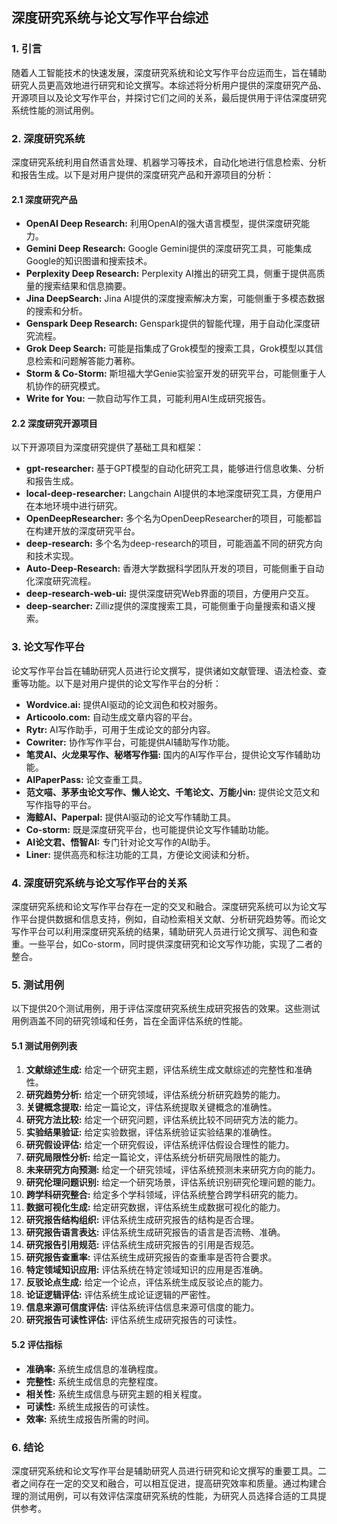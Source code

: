 ## 深度研究系统与论文写作平台综述

### 1. 引言

随着人工智能技术的快速发展，深度研究系统和论文写作平台应运而生，旨在辅助研究人员更高效地进行研究和论文撰写。本综述将分析用户提供的深度研究产品、开源项目以及论文写作平台，并探讨它们之间的关系，最后提供用于评估深度研究系统性能的测试用例。

### 2. 深度研究系统

深度研究系统利用自然语言处理、机器学习等技术，自动化地进行信息检索、分析和报告生成。以下是对用户提供的深度研究产品和开源项目的分析：

#### 2.1 深度研究产品

*   **OpenAI Deep Research:** 利用OpenAI的强大语言模型，提供深度研究能力。
*   **Gemini Deep Research:** Google Gemini提供的深度研究工具，可能集成Google的知识图谱和搜索技术。
*   **Perplexity Deep Research:** Perplexity AI推出的研究工具，侧重于提供高质量的搜索结果和信息摘要。
*   **Jina DeepSearch:** Jina AI提供的深度搜索解决方案，可能侧重于多模态数据的搜索和分析。
*   **Genspark Deep Research:** Genspark提供的智能代理，用于自动化深度研究流程。
*   **Grok Deep Search:** 可能是指集成了Grok模型的搜索工具，Grok模型以其信息检索和问题解答能力著称。
*   **Storm & Co-Storm:** 斯坦福大学Genie实验室开发的研究平台，可能侧重于人机协作的研究模式。
*   **Write for You:** 一款自动写作工具，可能利用AI生成研究报告。

#### 2.2 深度研究开源项目

以下开源项目为深度研究提供了基础工具和框架：

*   **gpt-researcher:** 基于GPT模型的自动化研究工具，能够进行信息收集、分析和报告生成。
*   **local-deep-researcher:** Langchain AI提供的本地深度研究工具，方便用户在本地环境中进行研究。
*   **OpenDeepResearcher:** 多个名为OpenDeepResearcher的项目，可能都旨在构建开放的深度研究平台。
*   **deep-research:** 多个名为deep-research的项目，可能涵盖不同的研究方向和技术实现。
*   **Auto-Deep-Research:** 香港大学数据科学团队开发的项目，可能侧重于自动化深度研究流程。
*   **deep-research-web-ui:** 提供深度研究Web界面的项目，方便用户交互。
*   **deep-searcher:** Zilliz提供的深度搜索工具，可能侧重于向量搜索和语义搜索。

### 3. 论文写作平台

论文写作平台旨在辅助研究人员进行论文撰写，提供诸如文献管理、语法检查、查重等功能。以下是对用户提供的论文写作平台的分析：

*   **Wordvice.ai:** 提供AI驱动的论文润色和校对服务。
*   **Articoolo.com:** 自动生成文章内容的平台。
*   **Rytr:** AI写作助手，可用于生成论文的部分内容。
*   **Cowriter:** 协作写作平台，可能提供AI辅助写作功能。
*   **笔灵AI、火龙果写作、秘塔写作猫:** 国内的AI写作平台，提供论文写作辅助功能。
*   **AIPaperPass:** 论文查重工具。
*   **范文喵、茅茅虫论文写作、懒人论文、千笔论文、万能小in:** 提供论文范文和写作指导的平台。
*   **海鲸AI、Paperpal:** 提供AI驱动的论文写作辅助工具。
*   **Co-storm:** 既是深度研究平台，也可能提供论文写作辅助功能。
*   **AI论文君、悟智AI:** 专门针对论文写作的AI助手。
*   **Liner:** 提供高亮和标注功能的工具，方便论文阅读和分析。

### 4. 深度研究系统与论文写作平台的关系

深度研究系统和论文写作平台存在一定的交叉和融合。深度研究系统可以为论文写作平台提供数据和信息支持，例如，自动检索相关文献、分析研究趋势等。而论文写作平台可以利用深度研究系统的结果，辅助研究人员进行论文撰写、润色和查重。一些平台，如Co-storm，同时提供深度研究和论文写作功能，实现了二者的整合。

### 5. 测试用例

以下提供20个测试用例，用于评估深度研究系统生成研究报告的效果。这些测试用例涵盖不同的研究领域和任务，旨在全面评估系统的性能。

#### 5.1 测试用例列表

1.  **文献综述生成:** 给定一个研究主题，评估系统生成文献综述的完整性和准确性。
2.  **研究趋势分析:** 给定一个研究领域，评估系统分析研究趋势的能力。
3.  **关键概念提取:** 给定一篇论文，评估系统提取关键概念的准确性。
4.  **研究方法比较:** 给定一个研究问题，评估系统比较不同研究方法的能力。
5.  **实验结果验证:** 给定实验数据，评估系统验证实验结果的准确性。
6.  **研究假设评估:** 给定一个研究假设，评估系统评估假设合理性的能力。
7.  **研究局限性分析:** 给定一篇论文，评估系统分析研究局限性的能力。
8.  **未来研究方向预测:** 给定一个研究领域，评估系统预测未来研究方向的能力。
9.  **研究伦理问题识别:** 给定一个研究场景，评估系统识别研究伦理问题的能力。
10. **跨学科研究整合:** 给定多个学科领域，评估系统整合跨学科研究的能力。
11. **数据可视化生成:** 给定研究数据，评估系统生成数据可视化的能力。
12. **研究报告结构组织:** 评估系统生成研究报告的结构是否合理。
13. **研究报告语言表达:** 评估系统生成研究报告的语言是否流畅、准确。
14. **研究报告引用规范:** 评估系统生成研究报告的引用是否规范。
15. **研究报告查重率:** 评估系统生成研究报告的查重率是否符合要求。
16. **特定领域知识应用:** 评估系统在特定领域知识的应用是否准确。
17. **反驳论点生成:** 给定一个论点，评估系统生成反驳论点的能力。
18. **论证逻辑评估:** 评估系统生成论证逻辑的严密性。
19. **信息来源可信度评估:** 评估系统评估信息来源可信度的能力。
20. **研究报告可读性评估:** 评估系统生成研究报告的可读性。

#### 5.2 评估指标

*   **准确率:** 系统生成信息的准确程度。
*   **完整性:** 系统生成信息的完整程度。
*   **相关性:** 系统生成信息与研究主题的相关程度。
*   **可读性:** 系统生成报告的可读性。
*   **效率:** 系统生成报告所需的时间。

### 6. 结论

深度研究系统和论文写作平台是辅助研究人员进行研究和论文撰写的重要工具。二者之间存在一定的交叉和融合，可以相互促进，提高研究效率和质量。通过构建合理的测试用例，可以有效评估深度研究系统的性能，为研究人员选择合适的工具提供参考。